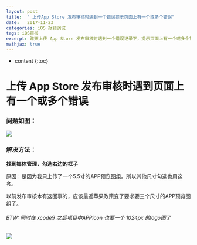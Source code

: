 ```yaml
---
layout: post
title:  " 上传App Store 发布审核时遇到一个错误提示页面上有一个或多个错误"
date:   2017-11-23
categories: iOS 报错调试
tags: iOS审核
excerpt: 昨天上传 App Store 发布审核时遇到一个错误记录下，提示页面上有一个或多个错误
mathjax: true
---
```

* content
{:toc}

# 上传 App Store 发布审核时遇到页面上有一个或多个错误

### 问题如图：

![](https://yfmingo.oss-cn-beijing.aliyuncs.com/images/VdNszx.jpg)

### 解决方法：
**找到媒体管理，勾选右边的框子**

原因：是因为我只上传了一个5.5寸的APP预览图组。所以其他尺寸勾选也用这套。

以前发布审核木有这回事的，应该最近苹果政策变了要求要三个尺寸的APP预览图组了。
###### BTW: 同时在 xcode9 之后项目中APPicon 也要一个 1024px 的logo图了
![](https://yfmingo.oss-cn-beijing.aliyuncs.com/images/GgFLg4.jpg)




